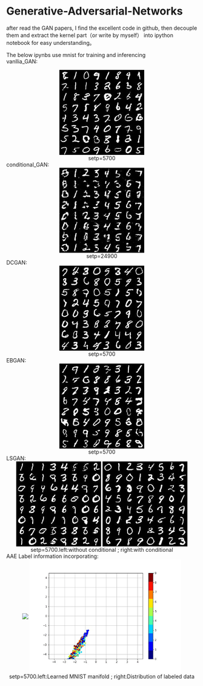# Generative-Adversarial-Networks

after read the GAN papers, I find the excellent code in github, then decouple them and extract the kernel part（or write by myself） into ipython notebook for easy understanding。   

The below ipynbs use mnist for training and inferencing     
vanllia_GAN:   
<div align=center><img src="result/vanilla_gan_5700.jpg"  align=center /></div>
<div align=center>setp=5700</div>
conditional_GAN:    
<div align=center><img src="result/cgan_24900.jpg"  align=center /></div>
<div align=center>setp=24900</div>
DCGAN:
<div align=center><img src="result/DCGAN_5700.jpg"  align=center /></div>
<div align=center>setp=5700</div>
EBGAN:
<div align=center><img src="result/ebGAN_5700.jpg"  align=center /></div>
<div align=center>setp=5700</div>
LSGAN:
<div align=center><img src="result/LSGAN_oneclass_5700.jpg"  align=center /> <img src="result/multi_5700.jpg"  align=center /></div>
<div align=center>setp=5700.left:without conditional ; right:with conditional</div>  
AAE Label information incorporating:   
<div align=center><img src="result/AAE_LabelInfo_5700.gif "  align=center height='300px' /> <img src="result/AAE_LabelInfo_scatter_5700.gif"  align=center height='300px' /></div>
<div align=center>setp=5700.left:Learned MNIST manifold ; right:Distribution of labeled data</div>  
